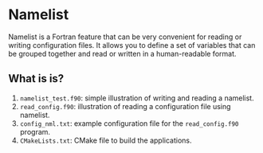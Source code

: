 # Namelist

Namelist is a Fortran feature that can be very convenient for reading
or writing configuration files. It allows you to define a set of variables
that can be grouped together and read or written in a human-readable format.

## What is is?

1. `namelist_test.f90`: simple illustration of writing and reading a namelist.
1. `read_config.f90`: illustration of reading a configuration file using namelist.
1. `config_nml.txt`: example configuration file for the `read_config.f90` program.
1. `CMakeLists.txt`: CMake file to build the applications.
